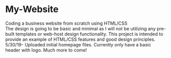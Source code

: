 # My-Website
Coding a business website from scratch using HTML/CSS<br>
The design is going to be basic and minimal as I will not be utilizing any pre-built templates or web-host design functionality. This project is intended to provide an example of HTML/CSS features and good design principles. <br>
5/30/19- Uploaded initial homepage files. Currently only have a basic header with logo. Much more to come!
